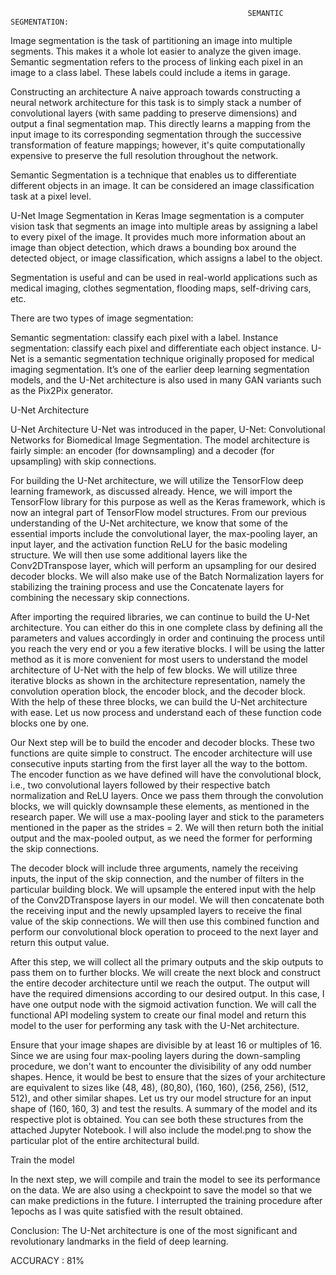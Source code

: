                                                          SEMANTIC SEGMENTATION:


Image segmentation is the task of partitioning an image into multiple segments. This makes it a whole lot easier to analyze the given image.
Semantic segmentation refers to the process of linking each pixel in an image to a class label. These labels could include a items in garage.

Constructing an architecture
A naive approach towards constructing a neural network architecture for this task is to simply stack a number of convolutional
layers (with same padding to preserve dimensions) and output a final segmentation map. This directly learns a mapping from the 
input image to its corresponding segmentation through the successive transformation of feature mappings; however, it's 
quite computationally expensive to preserve the full resolution throughout the network.


Semantic Segmentation is a technique that enables us to differentiate different objects in an image. It can be considered
an image classification task at a pixel level.

U-Net Image Segmentation in Keras
Image segmentation is a computer vision task that segments an image into multiple areas by assigning a label to every pixel of the image. 
It provides much more information about an image than object detection, which draws a bounding box around the detected object, or image classification,
which assigns a label to the object.

Segmentation is useful and can be used in real-world applications such as medical imaging, clothes segmentation, flooding maps, self-driving cars, etc.

There are two types of image segmentation:

Semantic segmentation: classify each pixel with a label.
Instance segmentation: classify each pixel and differentiate each object instance.
U-Net is a semantic segmentation technique originally proposed for medical imaging segmentation. It’s one of the earlier deep learning segmentation models,
and the U-Net architecture is also used in many GAN variants such as the Pix2Pix generator.

U-Net Architecture

U-Net Architecture
U-Net was introduced in the paper, U-Net: Convolutional Networks for Biomedical Image Segmentation.
The model architecture is fairly simple: an encoder (for downsampling) and a decoder (for upsampling) with skip connections.

For building the U-Net architecture, we will utilize the TensorFlow deep learning framework, as discussed already.
Hence, we will import the TensorFlow library for this purpose as well as the Keras framework, which is now an integral part of TensorFlow model structures. 
From our previous understanding of the U-Net architecture, we know that some of the essential imports include the convolutional layer, the max-pooling layer,
an input layer, and the activation function ReLU for the basic modeling structure. We will then use some additional layers like the Conv2DTranspose layer, 
which will perform an upsampling for our desired decoder blocks. We will also make use of the Batch Normalization layers for stabilizing the training process 
and use the Concatenate layers for combining the necessary skip connections.

After importing the required libraries, we can continue to build the U-Net architecture. You can either do this in one complete class by defining
all the parameters and values accordingly in order and continuing the process until you reach the very end or you a few iterative blocks.
I will be using the latter method as it is more convenient for most users to understand the model architecture of U-Net with the help of few blocks.
We will utilize three iterative blocks as shown in the architecture representation, namely the convolution operation block, the encoder block,
and the decoder block. With the help of these three blocks, we can build the U-Net architecture with ease. Let us now process and understand each of these function code blocks one by one.

Our Next step will be to build the encoder and decoder blocks. These two functions are quite simple to construct. 
The encoder architecture will use consecutive inputs starting from the first layer all the way to the bottom. 
The encoder function as we have defined will have the convolutional block, i.e., two convolutional layers followed by their respective batch normalization and
ReLU layers. Once we pass them through the convolution blocks, we will quickly downsample these elements, as mentioned in the research paper. We will use a max-pooling layer and stick to the parameters mentioned in the paper as the strides = 2. We will then return both the initial output and the max-pooled output,
as we need the former for performing the skip connections.

The decoder block will include three arguments, namely the receiving inputs, the input of the skip connection, and the number of filters in
the particular building block. We will upsample the entered input with the help of the Conv2DTranspose layers in our model.
We will then concatenate both the receiving input and the newly upsampled layers to receive the final value of the skip connections.
We will then use this combined function and perform our convolutional block operation to proceed to the next layer and return this output value.

After this step, we will collect all the primary outputs and the skip outputs to pass them on to further blocks.
We will create the next block and construct the entire decoder architecture until we reach the output. 
The output will have the required dimensions according to our desired output. In this case,
I have one output node with the sigmoid activation function. 
We will call the functional API modeling system to create our final model and return this model to the user for performing any task with the U-Net architecture.

Ensure that your image shapes are divisible by at least 16 or multiples of 16. Since we are using four max-pooling layers 
during the down-sampling procedure, we don't want to encounter the divisibility of any odd number shapes. Hence, 
it would be best to ensure that the sizes of your architecture are equivalent to sizes like (48, 48), (80,80), (160, 160), (256, 256), (512, 512), 
and other similar shapes. Let us try our model structure for an input shape of (160, 160, 3) and test the results. 
A summary of the model and its respective plot is obtained. You can see both these structures from the attached Jupyter Notebook. 
I will also include the model.png to show the particular plot of the entire architectural build.

Train the model

In the next step, we will compile and train the model to see its performance on the data. We are also using a 
checkpoint to save the model so that we can make predictions in the future. I interrupted the training procedure after 
1epochs as I was quite satisfied with the result obtained.

Conclusion:
The U-Net architecture is one of the most significant and revolutionary landmarks in the field of deep learning. 


ACCURACY : 81%
